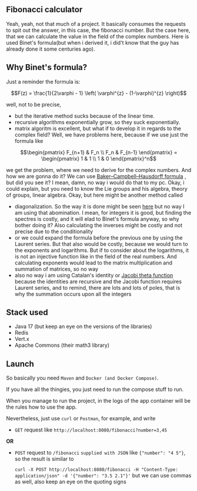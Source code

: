 ## Fibonacci calculator

Yeah, yeah, not that much of a project. It basically consumes the requests to spit out the answer, in this case, the fibonacci number. 
But the case here, that we can calculate the value in the field of the complex numbers. Here is used Binet's formula(but when i derived it, i did't know that the guy has already done it some centuries ago).

## Why Binet's formula?

Just a reminder the formula is:

$$F(z) = \frac{1}{2\varphi - 1} \left( \varphi^{z} - (1-\varphi)^{z} \right)$$

well, not to be precise,

- but the iterative method sucks because of the linear time.
- recursive algorithms exponentially grow, so they suck exponentially.
- matrix algoritm is excellent, but what if to develop it in regards to the complex field? Well, we have problems here, because if we use just the formula like 
```math
\begin{pmatrix}
F_{n+1} & F_n \\
F_n & F_{n-1}
\end{pmatrix}
=
\begin{pmatrix}
1 & 1 \\
1 & 0
\end{pmatrix}^n
```
we get the problem, where we need to derive for the complex numbers. And how we are gonna do it? We can use [Baker–Campbell–Hausdorff formula](https://en.wikipedia.org/wiki/Baker%E2%80%93Campbell%E2%80%93Hausdorff_formula) , but did you see it? I mean, damn, no way i would do that to my pc. Okay, i could explain, but you need to know the Lie groups and his algebra, theory of groups, linear algebra. Okay, but here might be another method called
- diagonalization. So the way it is done might be seen [here](https://en.wikipedia.org/wiki/Fibonacci_sequence) but no way I am using that abomination. I mean, for integers it is good, but finding the spectres is costly, and it will elad to Binet's formula anyway, so why bother doing it? Also calculating the inverses might be costly and not precise due to the conditionality
- or we could expand the formula before the previous one by using the Laurent series. But that also would be costly, because we would turn to the exponents and logarithms.
But if to consider about the logarithms, it is not an injective function like in the field of the real numbers. And calculating exponents would lead to the matrix multiplication and summation of matrices, so no way
- also no way i am using Catalan's identity or [Jacobi theta function](https://en.wikipedia.org/wiki/Theta_function) because the identities are recursive and the Jacobi function requires Laurent series, and to remind, there are lots and lots of poles, that is why the summation occurs upon all the integers

## Stack used

- Java 17 (but keep an eye on the versions of the libraries)
- Redis
- Vert.x
- Apache Commons (their math3 library)

## Launch

So basically you need `Maven` and `Docker (and Docker Compose)`. 

If you have all the thingies, you just need to run the compose stuff to run. 

When you manage to run the project, in the logs of the app container will be the rules how to use the app.

Nevertheless, just use `curl` or `Postman`, for example, and write 

- `GET` request like `http://localhost:8080/fibonacci?number=3,45`

**OR**

- `POST` request to `/fibonacci` `supplied with JSON` like `{"number": "4 5"}`, so the result is similar to

  `curl -X POST http://localhost:8080/fibonacci
  -H "Content-Type: application/json"
  -d '{"number": "3.5 2.1"}'` but we can use commas as well, also keep an eye on the quoting signs
